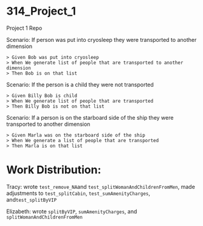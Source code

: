 # 314_Project_1
Project 1 Repo


Scenario: If person was put into cryosleep they were transported to another dimension 

    > Given Bob was put into cryosleep 
    > When We generate list of people that are transported to another dimension
    > Then Bob is on that list
    
Scenario: If the person is a child they were not transported

    > Given Billy Bob is child
    > When We generate list of people that are transported
    > Then Billy Bob is not on that list
    
Scenario: If a person is on the starboard side of the ship they were transported to another dimension

    > Given Marla was on the starboard side of the ship
    > When We generate a list of people that are transported
    > Then Marla is on that list



# Work Distribution:

Tracy: wrote `test_remove_NA`and `test_splitWomanAndChildrenFromMen`, 
       made adjustments to `test_splitCabin`, `test_sumAmenityCharges`, and`test_splitByVIP`

Elizabeth: wrote `splitByVIP`, `sumAmenityCharges`, and `splitWomanAndChildrenFromMen`